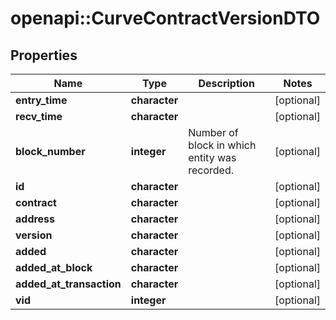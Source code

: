 # openapi::CurveContractVersionDTO


## Properties
Name | Type | Description | Notes
------------ | ------------- | ------------- | -------------
**entry_time** | **character** |  | [optional] 
**recv_time** | **character** |  | [optional] 
**block_number** | **integer** | Number of block in which entity was recorded. | [optional] 
**id** | **character** |  | [optional] 
**contract** | **character** |  | [optional] 
**address** | **character** |  | [optional] 
**version** | **character** |  | [optional] 
**added** | **character** |  | [optional] 
**added_at_block** | **character** |  | [optional] 
**added_at_transaction** | **character** |  | [optional] 
**vid** | **integer** |  | [optional] 


